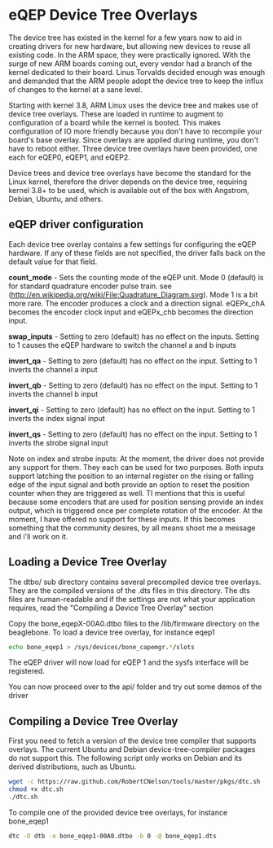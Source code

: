 eQEP Device Tree Overlays
=========================

The device tree has existed in the kernel for a few years now to aid in creating drivers for new hardware, but allowing new devices to reuse all existing code.  In the ARM space, they were practically ignored.  With the surge of new ARM boards coming out, every vendor had a branch of the kernel dedicated to their board.  Linus Torvalds decided enough was enough and demanded that the ARM people adopt the device tree to keep the influx of changes to the kernel at a sane level.

Starting with kernel 3.8, ARM Linux uses the device tree and makes use of device tree overlays.  These are loaded in runtime to augment to configuration of a board while the kernel is booted.  This makes configuration of IO more friendly because you don't have to recompile your board's base overlay. Since overlays are applied during runtime, you don't have to reboot either.  Three device tree overlays have been provided, one each for eQEP0, eQEP1, and eQEP2.

Device trees and device tree overlays have become the standard for the Linux kernel, therefore the driver depends on the device tree, requiring kernel 3.8+ to be used, which is available out of the box with Angstrom, Debian, Ubuntu, and others.


eQEP driver configuration
-------------------------
Each device tree overlay contains a few settings for configuring the eQEP hardware.  If any of these fields are not specified, the driver falls back on the default value for that field.

__count_mode__ - Sets the counting mode of the eQEP unit.  Mode 0 (default) is for standard quadrature encoder pulse train. see (http://en.wikipedia.org/wiki/File:Quadrature_Diagram.svg).  Mode 1 is a bit more rare.  The encoder produces a clock and a direction signal.  eQEPx_chA becomes the encoder clock input and eQEPx_chb becomes the direction input.  

__swap_inputs__ - Setting to zero (default) has no effect on the inputs.  Setting to 1 causes the eQEP hardware to switch the channel a and b inputs

__invert_qa__ - Setting to zero (default) has no effect on the input.  Setting to 1 inverts the channel a input

__invert_qb__ - Setting to zero (default) has no effect on the input.  Setting to 1 inverts the channel b input

__invert_qi__ - Setting to zero (default) has no effect on the input.  Setting to 1 inverts the index signal input

__invert_qs__ - Setting to zero (default) has no effect on the input.  Setting to 1 inverts the strobe signal input

Note on index and strobe inputs: At the moment, the driver does not provide any support for them.  They each can be used for two purposes.  Both inputs support latching the position to an internal register on the rising or falling edge of the input signal and both provide an option to reset the position counter when they are triggered as well.  TI mentions that this is useful because some encoders that are used for position sensing provide an index output, which is triggered once per complete rotation of the encoder.  At the moment, I have offered no support for these inputs.  If this becomes something that the community desires, by all means shoot me a message and i'll work on it.

Loading a Device Tree Overlay
-------------------------------------------

The dtbo/ sub directory contains several precompiled device tree overlays.  They are the compiled versions of the .dts files in this directory.  The dts files are human-readable and if the settings are not what your application requires, read the "Compiling a Device Tree Overlay" section

Copy the bone_eqepX-00A0.dtbo files to the /lib/firmware directory on the beaglebone.  To load a device tree overlay, for instance eqep1

```bash
echo bone_eqep1 > /sys/devices/bone_capemgr.*/slots
```

The eQEP driver will now load for eQEP 1 and the sysfs interface will be registered.

You can now proceed over to the api/ folder and try out some demos of the driver

Compiling a Device Tree Overlay
-------------------------------------------

First you need to fetch a version of the device tree compiler that supports overlays.  The current Ubuntu and Debian device-tree-compiler packages do not support this.  The following script only works on Debian and its derived distributions, such as Ubuntu.

```bash
wget -c https://raw.github.com/RobertCNelson/tools/master/pkgs/dtc.sh
chmod +x dtc.sh
./dtc.sh
```

To compile one of the provided device tree overlays, for instance bone_eqep1

```bash
dtc -O dtb -o bone_eqep1-00A0.dtbo -b 0 -@ bone_eqep1.dts
```

